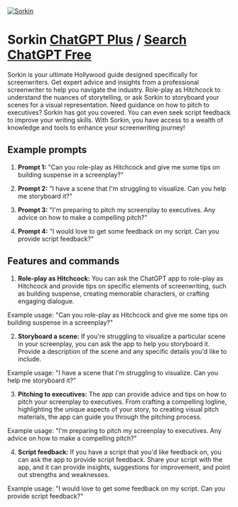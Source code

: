 
[![Sorkin](https://files.oaiusercontent.com/file-Qh8o0yk7pzqe2RAk9BJKPkuK?se=2123-10-17T16%3A09%3A43Z&sp=r&sv=2021-08-06&sr=b&rscc=max-age%3D31536000%2C%20immutable&rscd=attachment%3B%20filename%3D55b22e97-f91e-406d-82a2-9119d44c729a.png&sig=a1FOgHkSR0HTjQgJ/7d28k8KORNjz4HrN9ICPl955mM%3D)](https://chat.openai.com/g/g-QODAYDiTd-sorkin)

# Sorkin [ChatGPT Plus](https://chat.openai.com/g/g-QODAYDiTd-sorkin) / [Search ChatGPT Free](https://gptcall.net/index.html#/?search=Sorkin)

Sorkin is your ultimate Hollywood guide designed specifically for screenwriters. Get expert advice and insights from a professional screenwriter to help you navigate the industry. Role-play as Hitchcock to understand the nuances of storytelling, or ask Sorkin to storyboard your scenes for a visual representation. Need guidance on how to pitch to executives? Sorkin has got you covered. You can even seek script feedback to improve your writing skills. With Sorkin, you have access to a wealth of knowledge and tools to enhance your screenwriting journey!

## Example prompts

1. **Prompt 1:** "Can you role-play as Hitchcock and give me some tips on building suspense in a screenplay?"

2. **Prompt 2:** "I have a scene that I'm struggling to visualize. Can you help me storyboard it?"

3. **Prompt 3:** "I'm preparing to pitch my screenplay to executives. Any advice on how to make a compelling pitch?"

4. **Prompt 4:** "I would love to get some feedback on my script. Can you provide script feedback?"

## Features and commands

1. **Role-play as Hitchcock:** You can ask the ChatGPT app to role-play as Hitchcock and provide tips on specific elements of screenwriting, such as building suspense, creating memorable characters, or crafting engaging dialogue.

Example usage: "Can you role-play as Hitchcock and give me some tips on building suspense in a screenplay?"

2. **Storyboard a scene:** If you're struggling to visualize a particular scene in your screenplay, you can ask the app to help you storyboard it. Provide a description of the scene and any specific details you'd like to include.

Example usage: "I have a scene that I'm struggling to visualize. Can you help me storyboard it?"

3. **Pitching to executives:** The app can provide advice and tips on how to pitch your screenplay to executives. From crafting a compelling logline, highlighting the unique aspects of your story, to creating visual pitch materials, the app can guide you through the pitching process.

Example usage: "I'm preparing to pitch my screenplay to executives. Any advice on how to make a compelling pitch?"

4. **Script feedback:** If you have a script that you'd like feedback on, you can ask the app to provide script feedback. Share your script with the app, and it can provide insights, suggestions for improvement, and point out strengths and weaknesses.

Example usage: "I would love to get some feedback on my script. Can you provide script feedback?"


